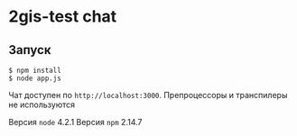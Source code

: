 2gis-test chat
====

Запуск
----
```
$ npm install
$ node app.js
```

Чат доступен по `http://localhost:3000`.
Препроцессоры и транспилеры не используются

Версия `node` 4.2.1
Версия `npm` 2.14.7
